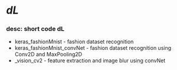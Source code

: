 # _dL_
<h3>desc: short code dL</h3>
<ul>
  <li> keras_fashionMnist - fashion dataset recognition </li>
  <li> keras_fashionMnist_convNet - fashion dataset recognition using Conv2D and MaxPooling2D </li>
  <li> _vision_cv2 - feature extraction and image blur using convNet 
</ul>  
